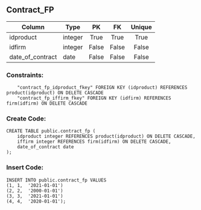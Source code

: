## Contract_FP
|Column               |Type           |PK   |FK   |Unique|
|---------------------|---------------|:---:|:---:|:----:|
| idproduct           | integer       |True |True |True  |
| idfirm              | integer       |False|False|False |
| date_of_contract    | date          |False|False|False |

### __Constraints__:
```postgresql
    "contract_fp_idproduct_fkey" FOREIGN KEY (idproduct) REFERENCES product(idproduct) ON DELETE CASCADE
    "contract_fp_iffirm_fkey" FOREIGN KEY (idfirm) REFERENCES firm(idfirm) ON DELETE CASCADE
```

### __Create Code:__
```postgresql
CREATE TABLE public.contract_fp (
    idproduct integer REFERENCES product(idproduct) ON DELETE CASCADE,
    iffirm integer REFERENCES firm(idfirm) ON DELETE CASCADE,
    date_of_contract date
);
```

### __Insert Code:__
```postgresql
INSERT INTO public.contract_fp VALUES
(1,	1,	'2021-01-01')
(2,	2,	'2000-01-01')
(3,	3,	'2021-01-01')
(4,	4,	'2020-01-01');
```